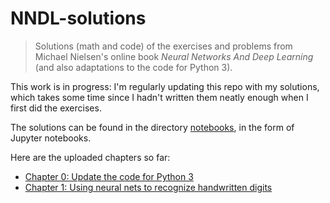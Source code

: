 # NNDL-solutions

> Solutions (math and code) of the exercises and problems from Michael Nielsen's online book *Neural Networks And Deep Learning* (and also adaptations to the code for Python 3).

This work is in progress: I'm regularly updating this repo with my solutions, which takes some time since I hadn't written them neatly enough when I first did the exercises.

The solutions can be found in the directory [notebooks](notebooks), in the form of Jupyter notebooks.

Here are the uploaded chapters so far:

* [Chapter 0: Update the code for Python 3](notebooks/chap-0-update-code-for-python3.ipynb)
* [Chapter 1: Using neural nets to recognize handwritten digits](notebooks/chap-1-using-neural-nets-to-recognize-handwritten-digits.ipynb)
